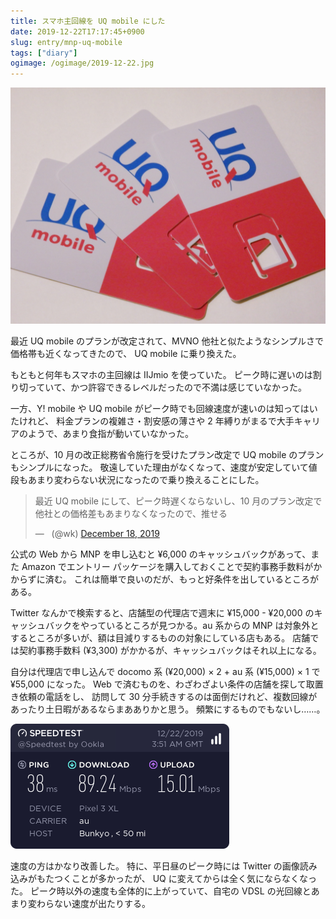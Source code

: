 ```yaml
---
title: スマホ主回線を UQ mobile にした
date: 2019-12-22T17:17:45+0900
slug: entry/mnp-uq-mobile
tags: ["diary"]
ogimage: /ogimage/2019-12-22.jpg
---
```


![](./SIM.JPG)

最近 UQ mobile のプランが改定されて、MVNO 他社と似たようなシンプルさで価格帯も近くなってきたので、
UQ mobile に乗り換えた。

もともと何年もスマホの主回線は IIJmio を使っていた。
ピーク時に遅いのは割り切っていて、かつ許容できるレベルだったので不満は感じていなかった。

一方、Y! mobile や UQ mobile がピーク時でも回線速度が速いのは知ってはいたけれど、
料金プランの複雑さ・割安感の薄さや 2 年縛りがまるで大手キャリアのようで、あまり食指が動いていなかった。

ところが、10 月の改正総務省令施行を受けたプラン改定で UQ mobile のプランもシンプルになった。
敬遠していた理由がなくなって、速度が安定していて値段もあまり変わらない状況になったので乗り換えることにした。

<blockquote class="twitter-tweet" data-dnt="true"><p lang="ja" dir="ltr">最近 UQ mobile にして、ピーク時遅くならないし、10 月のプラン改定で他社との価格差もあまりなくなったので、推せる</p>&mdash; ឵឵ ឵ (@wk) <a href="https://twitter.com/wk/status/1207281628629762048?ref_src=twsrc%5Etfw">December 18, 2019</a></blockquote>

公式の Web から MNP を申し込むと ¥6,000 のキャッシュバックがあって、また Amazon
でエントリー パッケージを購入しておくことで契約事務手数料がかからずに済む。
これは簡単で良いのだが、もっと好条件を出しているところがある。

Twitter なんかで検索すると、店舗型の代理店で週末に ¥15,000 - ¥20,000
のキャッシュバックをやっているところが見つかる。au 系からの MNP
は対象外とするところが多いが、額は目減りするものの対象にしている店もある。
店舗では契約事務手数料 (¥3,300) がかかるが、キャッシュバックはそれ以上になる。

自分は代理店で申し込んで docomo 系 (¥20,000) × 2 + au 系 (¥15,000) × 1 で ¥55,000 になった。
Web で済むものを、わざわざよい条件の店舗を探して取置き依頼の電話をし、
訪問して 30 分手続きするのは面倒だけれど、複数回線があったり土日暇があるならまあありかと思う。
頻繁にするものでもないし……。

[![](./5589073586.png)](https://www.speedtest.net/result/a/5589073586)

速度の方はかなり改善した。
特に、平日昼のピーク時には Twitter の画像読み込みがもたつくことが多かったが、
UQ に変えてからは全く気にならなくなった。
ピーク時以外の速度も全体的に上がっていて、自宅の VDSL の光回線とあまり変わらない速度が出たりする。
